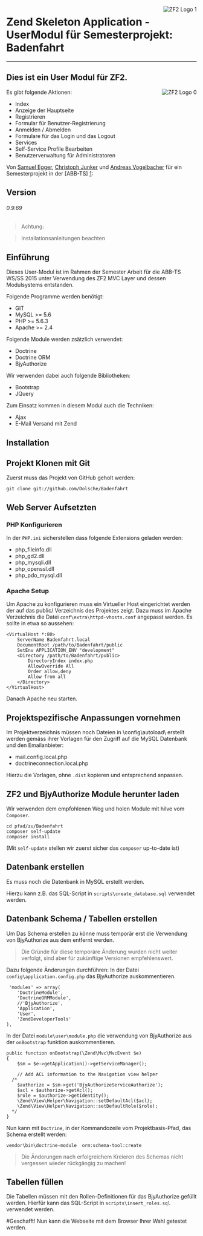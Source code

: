 ﻿<img src="http://framework.zend.com/images/head-bottom-picture.png"
 alt="ZF2 Logo 1" title="ZF2 User Module" align="right" />


# Zend Skeleton Application - UserModul für Semesterprojekt: Badenfahrt
---



Dies ist ein User Modul für ZF2.
---
<img src="https://packages.zendframework.com/docs/latest/manual/en/_static/zf2_logo.png"
 alt="ZF2 Logo 0" title="ZF2 User Module" align="right" />

Es gibt folgende Aktionen:

  - Index
   - Anzeige der Hauptseite
  - Registrieren
   - Formular für Benutzer-Registrierung
  - Anmelden / Abmelden
   - Formulare für das Login und das Logout
  - Services
   - Self-Service Profile Bearbeiten
   - Benutzerverwaltung für Administratoren

Von [Samuel Egger], [Christoph Junker] und [Andreas Vogelbacher] für ein Semesterprojekt in der [ABB-TS] [1]:

Version
---
###### 0.9.69

> Achtung:

> Installationsanleitungen beachten


Einführung
------------
Dieses User-Modul ist im Rahmen der Semester Arbeit für die ABB-TS WS/SS 2015 unter Verwendung des ZF2 MVC Layer und dessen Modulsystems entstanden.

Folgende Programme werden benötigt:
 - GIT
 - MySQL >= 5.6
 - PHP >= 5.6.3
 - Apache >= 2.4

Folgende Module werden zsätzlich verwendet:
 - Doctrine
 - Doctrine ORM
 - BjyAuthorize

Wir verwenden dabei auch folgende Bibliotheken:
 - Bootstrap
 - JQuery

Zum Einsatz kommen in diesem Modul auch die Techniken:
 - Ajax
 - E-Mail Versand mit Zend

Installation
------------

Projekt Klonen mit Git
--------------------
Zuerst muss das Projekt von GitHub geholt werden:

    git clone git://github.com/Dolsche/Badenfahrt

Web Server Aufsetzten
----------------

### PHP Konfigurieren
In der `PHP.ini` sicherstellen dass folgende Extensions geladen werden:
 - php_fileinfo.dll
 - php_gd2.dll
 - php_mysqli.dll
 - php_openssl.dll
 - php_pdo_mysql.dll

### Apache Setup

Um Apache zu konfigurieren muss ein Virtueller Host eingerichtet werden der auf das public/ Verzeichnis des Projektes zeigt. Dazu muss im Apache Verzeichnis die Datei `conf\extra\httpd-vhosts.conf` angepasst werden.
Es sollte in etwa so aussehen:


    <VirtualHost *:80>
        ServerName Badenfahrt.local
        DocumentRoot /path/to/Badenfahrt/public
        SetEnv APPLICATION_ENV "development"
        <Directory /path/to/Badenfahrt/public>
            DirectoryIndex index.php
            AllowOverride All
            Order allow,deny
            Allow from all
        </Directory>
    </VirtualHost>

Danach Apache neu starten.

Projektspezifische Anpassungen vornehmen
----------------------------

Im Projektverzeichnis müssen noch Dateien in \config\autoload\ erstellt werden gemäss ihrer Vorlagen für den Zugriff auf die MySQL Datenbank und den Emailanbieter:
 - mail.config.local.php
 - doctrineconnection.local.php

Hierzu die Vorlagen, ohne `.dist` kopieren und entsprechend anpassen.

ZF2 und BjyAuthorize Module herunter laden
----------------------------

Wir verwenden dem empfohlenen Weg und holen Module mit hilve vom `Composer`.

    cd pfad/zu/Badenfahrt
    composer self-update
    composer install

(Mit `self-update` stellen wir zuerst sicher das `composer` up-to-date ist)

Datenbank erstellen
----------------------------
Es muss noch die Datenbank in MySQL erstellt werden.

Hierzu kann z.B. das SQL-Script in `scripts\create_database.sql` verwendet werden.

Datenbank  Schema / Tabellen erstellen
----------------------------
Um Das Schema erstellen zu könne muss temporär erst die Verwendung von BjyAuthorize aus dem entfernt  werden.
> Die Gründe für diese temporäre Änderung wurden nicht weiter verfolgt, sind aber für zukünftige Versionen empfehlenswert.

Dazu folgende Änderungen durchführen:
In der Datei `config\application.config.php` das BjyAuthorize auskommentieren.

     'modules' => array(
        'DoctrineModule',
        'DoctrineORMModule',
        //'BjyAuthorize',
        'Application',
        'User',
        'ZendDeveloperTools'
    ),

In der Datei `module\user\module.php` die verwendung von BjyAuthorize aus der `onBootstrap` funktion auskommentieren.


    public function onBootstrap(\Zend\Mvc\MvcEvent $e)
    {
        $sm = $e->getApplication()->getServiceManager();

        // Add ACL information to the Navigation view helper
      /*
        $authorize = $sm->get('BjyAuthorizeServiceAuthorize');
        $acl = $authorize->getAcl();
        $role = $authorize->getIdentity();
        \Zend\View\Helper\Navigation::setDefaultAcl($acl);
        \Zend\View\Helper\Navigation::setDefaultRole($role);
      */
    }

Nun kann mit `Doctrine`, in der Kommandozeile vom Projektbasis-Pfad, das Schema erstellt werden:

    vendor\bin\doctrine-module  orm:schema-tool:create

> Die Änderungen nach erfolgreichem Kreieren des Schemas nicht vergessen wieder rückgängig zu machen!

Tabellen füllen
----------------------------

Die Tabellen müssen mit den Rollen-Definitionen für das BjyAuthorize gefüllt werden.
Hierfür kann das SQL-Script in `scripts\insert_roles.sql` verwendet werden.

#Geschafft!
Nun kann die Webseite mit dem Browser Ihrer Wahl getestet werden.


[Andreas Vogelbacher]:<mailto:nixda@willkeinspam.com>
[Samuel Egger]:<mailto:nixda@willkeinspam.com>
[Christoph Junker]:<mailto:nixda@willkeinspam.com>
[1]:http://abbts.ch